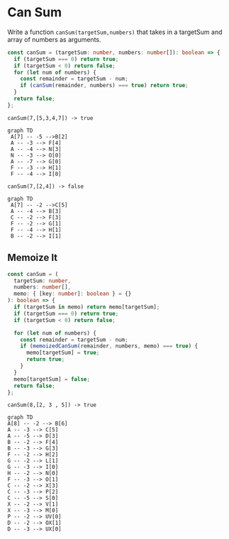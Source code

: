 # Can Sum

Write a function `canSum(targetSum,numbers)` that takes in a targetSum and array of numbers as arguments.

```typescript
const canSum = (targetSum: number, numbers: number[]): boolean => {
  if (targetSum === 0) return true;
  if (targetSum < 0) return false;
  for (let num of numbers) {
    const remainder = targetSum - num;
    if (canSum(remainder, numbers) === true) return true;
  }
  return false;
};
```

`canSum(7,[5,3,4,7]) -> true`

```mermaid
graph TD
 A[7] -- -5 -->B[2]
 A -- -3 --> F[4]
 A -- -4 --> N[3]
 N -- -3 --> O[0]
 A -- -7 --> G[0]
 F -- -3 --> H[1]
 F -- -4 --> I[0]
```

`canSum(7,[2,4]) -> false`

```mermaid
graph TD
 A[7] -- -2 -->C[5]
 A -- -4 --> B[3]
 C -- -2 --> F[3]
 F -- -2 --> G[1]
 F -- -4 --> H[1]
 B -- -2 --> I[1]
```

## Memoize It

```typescript
const canSum = (
  targetSum: number,
  numbers: number[],
  memo: { [key: number]: boolean } = {}
): boolean => {
  if (targetSum in memo) return memo[targetSum];
  if (targetSum === 0) return true;
  if (targetSum < 0) return false;

  for (let num of numbers) {
    const remainder = targetSum - num;
    if (memoizedCanSum(remainder, numbers, memo) === true) {
      memo[targetSum] = true;
      return true;
    }
  }
  memo[targetSum] = false;
  return false;
};
```

`canSum(8,[2, 3 , 5]) -> true`

```mermaid
graph TD
A[8] -- -2 --> B[6]
A -- -3 --> C[5]
A -- -5 --> D[3]
B -- -2 --> F[4]
B -- -3 --> G[3]
F -- -2 --> H[2]
G -- -2 --> L[1]
G -- -3 --> I[0]
H -- -2 --> N[0]
F -- -3 --> O[1]
C -- -2 --> X[3]
C -- -3 --> P[2]
C -- -5 --> S[0]
X -- -2 --> V[1]
X -- -3 --> M[0]
P -- -2 --> UV[0]
D -- -2 --> OX[1]
D -- -3 --> UX[0]
```
